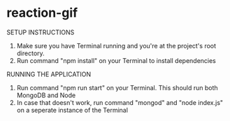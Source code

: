# reaction-gif

SETUP INSTRUCTIONS
1. Make sure you have Terminal running and you're at the project's root directory.
2. Run command "npm install" on your Terminal to install dependencies

RUNNING THE APPLICATION
1. Run command "npm run start" on your Terminal. This should run both MongoDB and Node
2. In case that doesn't work, run command "mongod" and "node index.js" on a seperate instance of the Terminal
